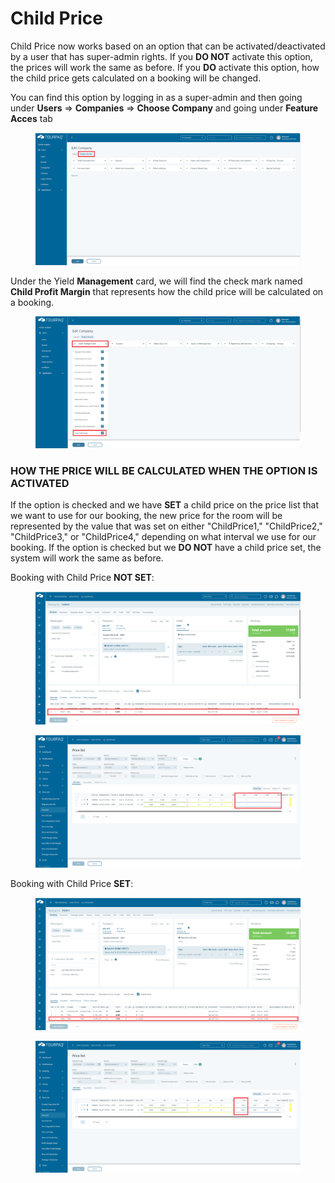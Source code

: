 # Child Price

Child Price now works based on an option that can be activated/deactivated by a user that has super-admin rights. If you **DO NOT** activate this option, the prices will work the same as before. If you **DO** activate this option, how the child price gets calculated on a booking will be changed.

You can find this option by logging in as a super-admin and then going under **Users** => **Companies** => **Choose Company** and going under **Feature Acces** tab

<figure><img src="../../.gitbook/assets/child-price-edit-company-feature-access-3af66fa9b2fe0fef68886d1b6f19bb90.png" alt=""><figcaption></figcaption></figure>

Under the Yield **Management** card, we will find the check mark named **Child Profit Margin** that represents how the child price will be calculated on a booking.

<figure><img src="../../.gitbook/assets/child-price-edit-company-option-668b781437a8509c7b7f34026ffa75f7.png" alt=""><figcaption></figcaption></figure>

### HOW THE PRICE WILL BE CALCULATED WHEN THE OPTION IS ACTIVATED <a href="#how-the-price-will-be-calculated-when-the-option-is-activated" id="how-the-price-will-be-calculated-when-the-option-is-activated"></a>

If the option is checked and we have **SET** a child price on the price list that we want to use for our booking, the new price for the room will be represented by the value that was set on either "ChildPrice1," "ChildPrice2," "ChildPrice3," or "ChildPrice4," depending on what interval we use for our booking. If the option is checked but we **DO NOT** have a child price set, the system will work the same as before.

Booking with Child Price **NOT SET**:

<figure><img src="../../.gitbook/assets/child-price-booking-no-price-5a2e0f1bbc34bf4b480667181a73a9ef.png" alt=""><figcaption></figcaption></figure>

<figure><img src="../../.gitbook/assets/child-price-pricelist-no-price-7be6edd2dd72a90e189af2cad7bb2f59.png" alt=""><figcaption></figcaption></figure>

Booking with Child Price **SET**:

<figure><img src="../../.gitbook/assets/child-price-booking-with-price-e862965e15a4c176738696fbe1b8f4c5.png" alt=""><figcaption></figcaption></figure>

<figure><img src="../../.gitbook/assets/child-price-pricelist-with-price-d8bb0ec3d104f675d6aad3cf47d967d1.png" alt=""><figcaption></figcaption></figure>
